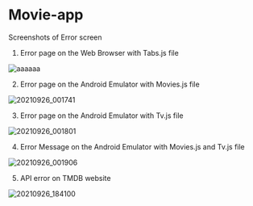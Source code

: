 # Movie-app

Screenshots of Error screen

1. Error page on the Web Browser with Tabs.js file

![aaaaaa](https://user-images.githubusercontent.com/91379555/134774860-635cf41f-91bf-4f9b-b98c-524a508b423f.jpg)

2. Error page on the Android Emulator with Movies.js file

![20210926_001741](https://user-images.githubusercontent.com/91379555/134776603-52a47c7c-7104-4822-b4da-ef17bcccf563.png)

3. Error page on the Android Emulator with Tv.js file

![20210926_001801](https://user-images.githubusercontent.com/91379555/134776609-75b43bb5-01a7-4edc-aefe-6dae62afb9ca.png)

4. Error Message on the Android Emulator with Movies.js and Tv.js file

![20210926_001906](https://user-images.githubusercontent.com/91379555/134776612-075b8a59-42d6-42e5-aafb-62b106da8bc6.png)

5. API error on TMDB website

![20210926_184100](https://user-images.githubusercontent.com/91379555/134802477-8d599ce7-b99c-4271-b99e-c23afaf35316.png)

